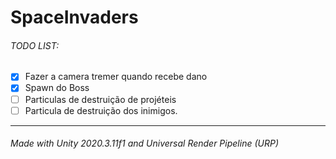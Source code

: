 # SpaceInvaders

###### TODO LIST:
 - [x] Fazer a camera tremer quando recebe dano
 - [x] Spawn do Boss
 - [ ] Particulas de destruição de projéteis
 - [ ] Particula de destruição dos inimigos.
---

###### Made with Unity 2020.3.11f1 and Universal Render Pipeline (URP)
